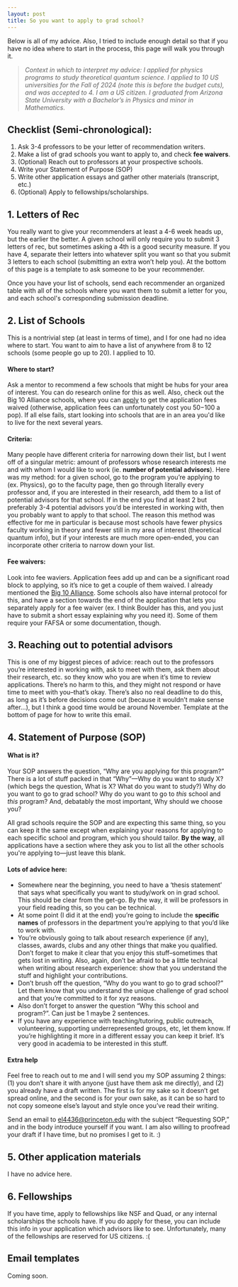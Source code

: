 ```yaml
---
layout: post
title: So you want to apply to grad school?
---
```

Below is all of my advice. Also, I tried to include enough detail so that if you have no idea where to start in the process, this page will walk you through it.

> *Context in which to interpret my advice: I applied for physics programs to study theoretical quantum science. I applied to 10 US universities for the Fall of 2024 (note this is before the budget cuts), and was accepted to 4. I am a US citizen. I graduated from Arizona State University with a Bachelor’s in Physics and minor in Mathematics.*

## Checklist (Semi-chronological):
1. Ask 3-4 professors to be your letter of recommendation writers.
2. Make a list of grad schools you want to apply to, and check **fee waivers**.
3. (Optional) Reach out to professors at your prospective schools.
4. Write your Statement of Purpose (SOP)
5. Write other application essays and gather other materials (transcript, etc.)
6. (Optional) Apply to fellowships/scholarships.

## 1. Letters of Rec
You really want to give your recommenders at least a 4-6 week heads up, but the earlier the better. A given school will only require you to submit 3 letters of rec, but sometimes asking a 4th is a good security measure. If you have 4, separate their letters into whatever split you want so that you submit 3 letters to each school (submitting an extra won’t help you). At the bottom of this page is a template to ask someone to be your recommender. 

Once you have your list of schools, send each recommender an organized table with all of the schools where you want them to submit a letter for you, and each school's corresponding submission deadline.

## 2. List of Schools
This is a nontrivial step (at least in terms of time), and I for one had no idea where to start. You want to aim to have a list of anywhere from 8 to 12 schools (some people go up to 20). I applied to 10. 

#### Where to start?
Ask a mentor to recommend a few schools that might be hubs for your area of interest. You can do research online for this as well. Also, check out the Big 10 Alliance schools, where you can [apply](https://btaa.org/resources-for/students/freeapp/eligibility) to get the application fees waived (otherwise, application fees can unfortunately cost you $50-$100 a pop). If all else fails, start looking into schools that are in an area you'd like to live for the next several years.

#### Criteria:
Many people have different criteria for narrowing down their list, but I went off of a singular metric: amount of professors whose research interests me and with whom I would like to work (ie. **number of potential advisors**). Here was my method: for a given school, go to the program you’re applying to (ex. Physics), go to the faculty page, then go through literally every professor and, if you are interested in their research, add them to a list of potential advisors for that school. If in the end you find at least 2 but preferably 3-4 potential advisors you’d be interested in working with, then you probably want to apply to that school. The reason this method was effective for me in particular is because most schools have fewer physics faculty working in theory and fewer still in my area of interest (theoretical quantum info), but if your interests are much more open-ended, you can incorporate other criteria to narrow down your list.

#### Fee waivers:
Look into fee waviers. Application fees add up and can be a significant road block to applying, so it’s nice to get a couple of them waived. I already mentioned the [Big 10 Alliance](https://btaa.org/resources-for/students/freeapp/eligibility). Some schools also have internal protocol for this, and have a section towards the end of the application that lets you separately apply for a fee waiver (ex. I think Boulder has this, and you just have to submit a short essay explaining why you need it). Some of them require your FAFSA or some documentation, though.

## 3. Reaching out to potential advisors
This is one of my biggest pieces of advice: reach out to the professors you’re interested in working with, ask to meet with them, ask them about their research, etc. so they know who you are when it’s time to review applications. There’s no harm to this, and they might not respond or have time to meet with you–that’s okay. There’s also no real deadline to do this, as long as it’s before decisions come out (because it wouldn’t make sense after…), but I think a good time would be around November. Template at the bottom of page for how to write this email.

## 4. Statement of Purpose (SOP)
#### What is it? 
Your SOP answers the question, “Why are you applying for this program?” There is a lot of stuff packed in that “Why”—Why do you want to study X? (which begs the question, What is X? What do you want to study?) Why do you want to go to grad school? Why do you want to go to *this* school and *this* program? And, debatably the most important, Why should we choose you?

All grad schools require the SOP and are expecting this same thing, so you can keep it the same except when explaining your reasons for applying to each specific school and program, which you should tailor. **By the way**, all applications have a section where they ask you to list all the other schools you're applying to—just leave this blank.

#### Lots of advice here:
* Somewhere near the beginning, you need to have a ‘thesis statement’ that says what specifically you want to study/work on in grad school. This should be clear from the get-go. By the way, it will be professors in your field reading this, so you can be technical.
* At some point (I did it at the end) you’re going to include the **specific names** of professors in the department you’re applying to that you’d like to work with. 
* You’re obviously going to talk about research experience (if any), classes, awards, clubs and any other things that make you qualified. Don’t forget to make it clear that you enjoy this stuff–sometimes that gets lost in writing. Also, again, don’t be afraid to be a little technical when writing about research experience: show that you understand the stuff and highlight your contributions. 
* Don’t brush off the question, “Why do you want to go to grad school?” Let them know that you understand the unique challenge of grad school and that you’re committed to it for xyz reasons.
* Also don’t forget to answer the question “Why this school and program?”. Can just be 1 maybe 2 sentences.
* If you have any experience with teaching/tutoring, public outreach, volunteering, supporting underrepresented groups, etc, let them know. If you’re highlighting it more in a different essay you can keep it brief. It’s very good in academia to be interested in this stuff.

#### Extra help
Feel free to reach out to me and I will send you my SOP assuming 2 things: (1) you don’t share it with anyone (just have them ask me directly), and (2) you already have a draft written. The first is for my sake so it doesn’t get spread online, and the second is for your own sake, as it can be so hard to not copy someone else’s layout and style once you’ve read their writing.

Send an email to el4436@princeton.edu with the subject “Requesting SOP,” and in the body introduce yourself if you want. I am also willing to proofread your draft if I have time, but no promises I get to it. :)

## 5. Other application materials
I have no advice here.

## 6. Fellowships
If you have time, apply to fellowships like NSF and Quad, or any internal scholarships the schools have. If you do apply for these, you can include this info in your application which advisors like to see. Unfortunately, many of the fellowships are reserved for US citizens. :(

## Email templates
Coming soon.
